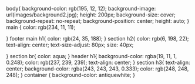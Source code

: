 body{
    background-color: rgb(195, 12, 12);
    background-image: url(images/background2.jpg);
    height: 200px;
    background-size: cover;
    background-repeat: no-repeat;
    background-position: center;
    height: auto;
}
main {
    color: rgb(234, 11, 11);
    
}
footer main h1{
    color: rgb(24, 35, 188);
}
section h2{
    color: rgb(6, 198, 22);
    text-align: center;
    text-size-adjust: 80px;
    size: 40px;

}
section br{
    color: aqua;
}
header h1{
    background-color: rgba(19, 11, 1, 0.248);
    color: rgb(237, 239, 239);
    text-align: center;
}
section h3{
    text-align: center;
    background-color: rgba(243, 243, 243, 0.333);
    color: rgb(248, 248, 248);
}
container {
        background-color: antiquewhite;
}
